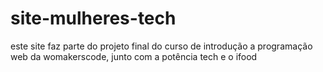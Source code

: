 # site-mulheres-tech
 este site faz parte do projeto final do curso de introdução a programação web da womakerscode, junto com a potência tech e o ifood
